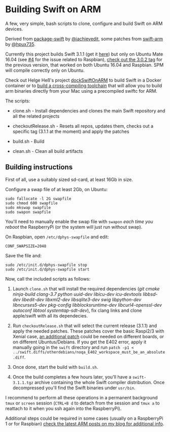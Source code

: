 # Building Swift on ARM


A few, very simple, bash scripts to clone, configure and build Swift on ARM devices. 

Derived from [package-swift](https://github.com/iachievedit/package-swift) by [@iachievedit](https://twitter.com/iachievedit), some patches from [swift-arm](https://github.com/swift-arm/) by [@hpux735](https://twitter.com/hpux735).

Currently this project builds Swift 3.1.1 (get it [here](https://www.dropbox.com/s/w0fxwqx7t1llixx/swift-3.1.1-RPi23-1604.tgz?dl=0)) but only on Ubuntu Mate 16.04 (see [#4](https://github.com/uraimo/buildSwiftOnARM/issues/4) for the issue related to Raspbian), [check out the 3.0.2 tag](https://github.com/uraimo/buildSwiftOnARM/tree/3.0.2) for the previous version, that worked on both Ubuntu 16.04 and Raspbian. SPM will compile correctly only on Ubuntu.

Check out Helge Heß's project [dockSwiftOnARM](https://github.com/helje5/dockSwiftOnARM) to build Swift in a Docker container or to [build a cross-compiling toolchain](https://github.com/helje5/dockSwiftOnARM/blob/master/toolchain/README.md) that will allow you to build arm binaries directly from your Mac using a precompiled swiftc for ARM.


The scripts:

- clone.sh - Install dependencies and clones the main Swift repository and all the related projects

- checkoutRelease.sh - Resets all repos, updates them, checks out a specific tag (3.1.1 at the moment) and apply the patches

- build.sh - Build

- clean.sh - Clean all build artifacts 


## Building instructions

First of all, use a suitably sized sd-card, at least 16Gb in size.

Configure a swap file of at least 2Gb, on Ubuntu:

    sudo fallocate -l 2G swapfile
    sudo chmod 600 swapfile
    sudo mkswap swapfile
    sudo swapon swapfile
    
You'll need to manually enable the swap file with `swapon` *each time you reboot* the RaspberryPi (or the system will just run without swap).

On Raspbian, open `/etc/dphys-swapfile` and edit:

    CONF_SWAPSIZE=2048
    
Save the file and:

    sudo /etc/init.d/dphys-swapfile stop
    sudo /etc/init.d/dphys-swapfile start
    
Now, call the included scripts as follows:

1. Launch `clone.sh` that will install the required dependencies (_git cmake ninja-build clang-3.7 python uuid-dev libicu-dev icu-devtools libbsd-dev libedit-dev libxml2-dev libsqlite3-dev swig libpython-dev libncurses5-dev pkg-config libblocksruntime-dev libcurl4-openssl-dev autoconf libtool systemtap-sdt-dev_), fix clang links and clone apple/swift with all its dependecies.

2. Run `checkoutRelease.sh` that will select the current release (3.1.1) and apply the needed patches. These patches cover the basic Raspi2/3 with Xenial case, [an additional patch](https://github.com/uraimo/buildSwiftOnARM/blob/master/swift.diffs/otherdebians/noqa_E402_workspace_must_be_an_absolute.diff) could be needed on different boards, or on different Ubuntus/Debians. If you get the E402 error, apply it manually going in the `swift` directory and run `patch -p1 < ../swift.diffs/otherdebians/noqa_E402_workspace_must_be_an_absolute.diff`.

3. Once done, start the build with `build.sh`.

4. Once the build completes a few hours later, you'll have a `swift-3.1.1.tgz` archive containing the whole Swift compiler distribution. Once decompressed you'll find the Swift binaries under `usr/bin`.

I recommend to perform all these operations in a permanent background `tmux` or `screen` session (`CTRL+B d` to detach from the session and `tmux a` to reattach to it when you ssh again into the RaspberryPi).

Additional steps could be required in some cases (usually on a RaspberryPi 1 or for Raspbian) [check the latest ARM posts on my blog for additional info](https://www.uraimo.com/category/raspberry/).
